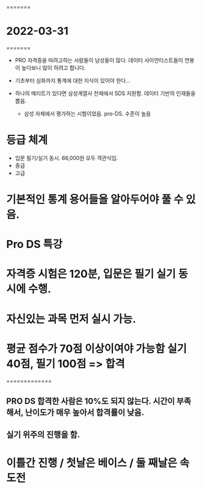 =======
# 2022-03-31
=======

- PRO 자격증을 따려고하는 사람들이 남성들이 많다. 데이터 사이언티스트들이 연봉이 높다보니 많이 하려고 합니다. 

- 기초부터 심화까지 통계에 대한 지식이 있어야 한다...
- 하나의 메리트가 있다면 삼성계열사 전체에서 SDS 지원함. 데이터 기반의 인재들을 뽑음. 
    - 삼성 자체에서 평가하는 시험이었음. pro-DS. 수준이 높음

# 등급 체계
- 입문 필기/실기 동시. 66,000원 모두 객관식임.
- 중급 
- 고급 

기본적인 통계 용어들을 알아두어야 풀 수 있음. 
============
# Pro DS 특강 
# 자격증 시험은 120분, 입문은 필기 실기 동시에 수행.
# 자신있는 과목 먼저 실시 가능. 
# 평균 점수가 70점 이상이여야 가능함 실기 40점, 필기 100점 => 합격
=============

## PRO DS 합격한 사람은 10%도 되지 않는다. 시간이 부족해서, 난이도가 매우 높아서 합격률이 낮음. 

## 실기 위주의 진행을 함. 

# 이틀간 진행 / 첫날은 베이스 / 둘 째날은 속도전

